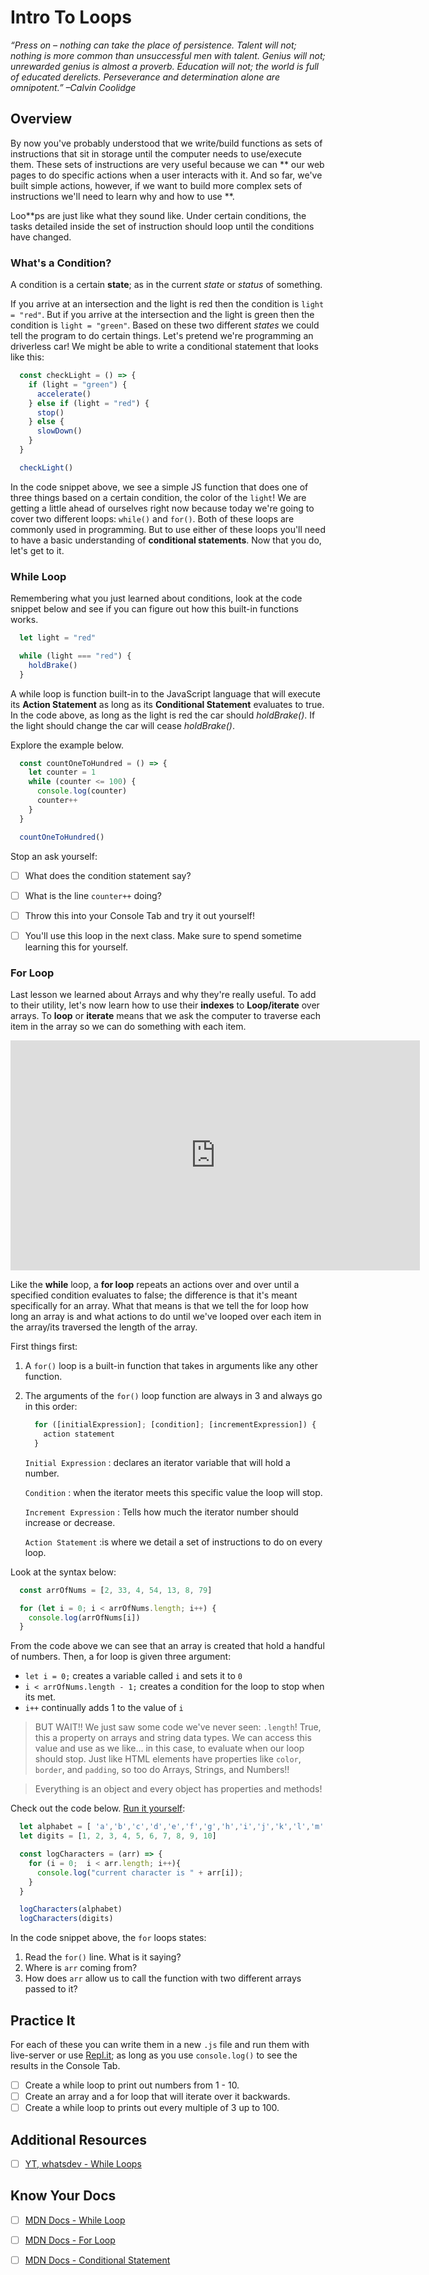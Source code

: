# Intro To Loops

*“Press on – nothing can take the place of persistence. Talent will not; nothing is more common than unsuccessful men with talent. Genius will not; unrewarded genius is almost a proverb. Education will not; the world is full of educated derelicts. Perseverance and determination alone are omnipotent.” –Calvin Coolidge*

## Overview

By now you've probably understood that we write/build functions as sets of instructions that sit in storage until the computer needs to use/execute them. These sets of instructions are very useful because we can ** our web pages to do specific actions when a user interacts with it. And so far, we've built simple actions, however, if we want to build more complex sets of instructions we'll need to learn why and how to use **.

Loo**ps are just like what they sound like. Under certain conditions, the tasks detailed inside the set of instruction should loop until the conditions have changed.

### What's a Condition?

A condition is a certain **state**; as in the current *state* or *status* of something.

If you arrive at an intersection and the light is red then the condition is `light = "red"`. But if you arrive at the intersection and the light is green then the condition is `light = "green"`. Based on these two different *states* we could tell the program to do certain things. Let's pretend we're programming an driverless car! We might be able to write a conditional statement that looks like this:

```javascript
  const checkLight = () => {
    if (light = "green") {
      accelerate()
    } else if (light = "red") {
      stop()
    } else {
      slowDown()
    }
  }

  checkLight()
```

In the code snippet above, we see a simple JS function that does one of three things based on a certain condition, the color of the `light`! We are getting a little ahead of ourselves right now because today we're going to cover two different loops: `while()` and `for()`. Both of these loops are commonly used in programming. But to use either of these loops you'll need to have a basic understanding of **conditional statements**. Now that you do, let's get to it.

### While Loop

Remembering what you just learned about conditions, look at the code snippet below and see if you can figure out how this built-in functions works.

```javascript
  let light = "red"

  while (light === "red") {
    holdBrake()
  }
```

A while loop is function built-in to the JavaScript language that will execute its **Action Statement** as long as its **Conditional Statement** evaluates to true. In the code above, as long as the light is red the car should *holdBrake()*. If the light should change the car will cease *holdBrake()*.

Explore the example below.

```javascript
  const countOneToHundred = () => {
    let counter = 1
    while (counter <= 100) {
      console.log(counter)
      counter++
    }
  }

  countOneToHundred()
```

Stop an ask yourself:

- [ ] What does the condition statement say?
- [ ] What is the line `counter++` doing?
- [ ] Throw this into your Console Tab and try it out yourself!
- [ ] You'll use this loop in the next class. Make sure to spend sometime learning this for yourself.


### For Loop

Last lesson we learned about Arrays and why they're really useful. To add to their utility, let's now learn how to use their **indexes** to **Loop/iterate** over arrays. To **loop** or **iterate** means that we ask the computer to traverse each item in the array so we can do something with each item.

<!-- ! Video Contents: 211 - Arrays and Loop (width="655" height="368", ratio 1.77) -->
<iframe src="https://player.vimeo.com/video/385377379" width="655" height="368" frameborder="0" allow="autoplay; fullscreen; picture-in-picture" allowfullscreen></iframe>

Like the **while** loop, a **for loop** repeats an actions over and over until a specified condition evaluates to false; the difference is that it's meant specifically for an array. What that means is that we tell the for loop how long an array is and what actions to do until we've looped over each item in the array/its traversed the length of the array.

First things first:

1. A `for()` loop is a built-in function that takes in arguments like any other function.
2. The arguments of the `for()` loop function are always in 3 and always go in this order:

    ```javascript
      for ([initialExpression]; [condition]; [incrementExpression]) {
        action statement
      }
    ```

    `Initial Expression`
: declares an iterator variable that will hold a number.

    `Condition`
: when the iterator meets this specific value the loop will stop.

    `Increment Expression`
: Tells how much the iterator number should increase or decrease.

    `Action Statement`
:is where we detail a set of instructions to do on every loop.

Look at the syntax below:

```javascript
  const arrOfNums = [2, 33, 4, 54, 13, 8, 79]

  for (let i = 0; i < arrOfNums.length; i++) {
    console.log(arrOfNums[i])
  }
```

From the code above we can see that an array is created that hold a handful of numbers. Then, a for loop is given three argument:

  * `let i = 0;` creates a variable called `i` and sets it to `0`
  * `i < arrOfNums.length - 1;` creates a condition for the loop to stop when its met.
  * `i++` continually adds 1 to the value of `i`

  > BUT WAIT!! We just saw some code we've never seen: `.length`! True, this a property on arrays and string data types. We can access this value and use as we like... in this case, to evaluate when our loop should stop. Just like HTML elements have properties like `color`, `border`, and `padding`, so too do Arrays, Strings, and Numbers!!

  > Everything is an object and every object has properties and methods!

Check out the code below. [Run it yourself](https://replit.com):

```javascript
  let alphabet = [ 'a','b','c','d','e','f','g','h','i','j','k','l','m','n','o','p','q','r','s','t','u','v','w','x','y','z' ]
  let digits = [1, 2, 3, 4, 5, 6, 7, 8, 9, 10]

  const logCharacters = (arr) => {
    for (i = 0;  i < arr.length; i++){
      console.log("current character is " + arr[i]);
    }
  }

  logCharacters(alphabet)
  logCharacters(digits)
```

In the code snippet above, the `for` loops states:

1. Read the `for()` line. What is it saying?
1. Where is `arr` coming from?
1. How does `arr` allow us to call the function with two different arrays passed to it?

## Practice It

<!-- [Try it yourself](https://replit.com)! -->
<!-- [Try it yourself](https://codepen.io)! -->

For each of these you can write them in a new `.js` file and run them with live-server or use [Repl.it](https://replit.com); as long as you use `console.log()` to see the results in the Console Tab.

- [ ] Create a while loop to print out numbers from 1 - 10.
- [ ] Create an array and a for loop that will iterate over it backwards.
- [ ] Create a while loop to prints out every multiple of 3 up to 100.

## Additional Resources

- [ ] [YT, whatsdev - While Loops](https://www.youtube.com/embed/eQS9C_ZxKt0?start=12)
<!-- - [ ] [YT, tuber - title]() -->

## Know Your Docs

- [ ] [MDN Docs - While Loop](https://developer.mozilla.org/en-US/docs/Web/JavaScript/Reference/Statements/while)
- [ ] [MDN Docs - For Loop](https://developer.mozilla.org/en-US/docs/Web/JavaScript/Reference/Statements/for)
- [ ] [MDN Docs - Conditional Statement](https://developer.mozilla.org/en-US/docs/Web/JavaScript/Reference/Statements/if...else)


<!-- ! END OF VIDEO 101.1.3.1 - TITLE-->
<!-- ? Video Numbering and Title system: CourseNumber.ModuleNumber.LessonNumber.VideoNumber -->
<!-- * (VIDEO 101.2.4.3 - "CSS Selectors") === 101 Course, Module 2, Lesson 4, Video 3 - "CSS Selectors" -->

<!-- 

```javascript

```

| Method      | Description                          |
| ----------- | ------------------------------------ |
| `GET`       | Fetch resource                       |
| `PUT`       | Update resource |
| `DELETE`    | Delete resource |


    `line numbers`
:do you like 'em?


++slash++
https://facelessuser.github.io/pymdown-extensions/extensions/keys/

=== "Javascript"

    ```javascript
    ```

=== "Python"

  ```python
  ```

=== "Example"
    ```console
      .
    ```

=== "Instructions"
    ```markdown
      .
    ```

=== "Result"
    ![PIC](./../images/pic.png)
-->